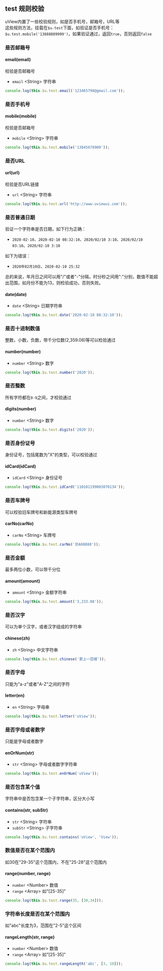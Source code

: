 ## test 规则校验

uView内置了一些校验规则，如是否手机号，邮箱号，URL等  
这些规则方法，挂载在`$u.test`下面，如验证是否手机号：`$u.test.mobile('13888889999')`，如果验证通过，返回`true`，否则返回`false`


### 是否邮箱号

#### email(email)

校验是否邮箱号

- `email` <String\> 字符串

```js
console.log(this.$u.test.email('123465798@gmail.com'));
```


### 是否手机号

#### mobile(mobile)

校验是否邮箱号

- `mobile` <String\> 字符串

```js
console.log(this.$u.test.mobile('13845678900'));
```


### 是否URL

#### url(url)

校验是否URL链接

- `url` <String\> 字符串

```js
console.log(this.$u.test.url('http://www.uviewui.com'));
```


### 是否普通日期

验证一个字符串是否日期，如下行为正确：
- `2020-02-10`、`2020-02-10 08:32:10`、`2020/02/10 3:10`、`2020/02/10 03:10`、`2020/02-10 3:10`

如下为错误：
- `2020年02月10日`、`2020-02-10 25:32`

总的来说，年月日之间可以用"/"或者"-"分隔，时分秒之间用":"分别，数值不能超出范围，如月份不能为13，则检验成功，否则失败。

#### date(date)

- `date` <String\> 日期字符串

```js
console.log(this.$u.test.date('2020-02-10 08:32:10'));
```


### 是否十进制数值

整数，小数，负数，带千分位数(2,359.08)等可以检验通过

#### number(number)

- `number` <String\> 数字

```js
console.log(this.$u.test.number('2020'));
```


### 是否整数

所有字符都在`0-9`之间，才校验通过

#### digits(number)

- `number` <String\> 数字

```js
console.log(this.$u.test.digits('2020'));
```


### 是否身份证号

身份证号，包括尾数为"X"的类型，可以校验通过

#### idCard(idCard)

- `idCard` <String\> 身份证号

```js
console.log(this.$u.test.idCard('110101199003070134'));
```


### 是否车牌号

可以校验旧车牌号和新能源类型车牌号

#### carNo(carNo)

- `carNo` <String\> 车牌号

```js
console.log(this.$u.test.carNo('京A88888'));
```


### 是否金额

最多两位小数，可以带千分位

#### amount(amount)

- `amount` <String\> 金额字符串

```js
console.log(this.$u.test.amount('3,233.08'));
```


### 是否汉字

可以为单个汉字，或者汉字组成的字符串

#### chinese(zh)

- `zh` <String\> 中文字符串

```js
console.log(this.$u.test.chinese('更上一层楼'));
```


### 是否字母

只能为"a-z"或者"A-Z"之间的字符

#### letter(en)

- `en` <String\> 字母串

```js
console.log(this.$u.test.letter('uView'));
```

### 是否字母或者数字

只能是字母或者数字

#### enOrNum(str)

- `str` <String\> 字母或者数字字符串

```js
console.log(this.$u.test.enOrNum('uView'));
```


### 是否包含某个值

字符串中是否包含某一个子字符串，区分大小写

#### contains(str, subStr)

- `str` <String\> 字符串
- `subStr` <String\> 子字符串

```js
console.log(this.$u.test.contains('uView', 'View'));
```


### 数值是否在某个范围内

如30在"29-35"这个范围内，不在"25-28"这个范围内

#### range(number, range)

- `number` <Number\> 数值
- `range` <Array\> 如"[25-35]"

```js
console.log(this.$u.test.range(35, [30,34]));
```


### 字符串长度是否在某个范围内

如"abc"长度为3，范围在"2-5"这个区间

#### rangeLength(str, range)

- `number` <Number\> 数值
- `range` <Array\> 如"[25-35]"

```js
console.log(this.$u.test.rangeLength('abc', [3, 10]));
```